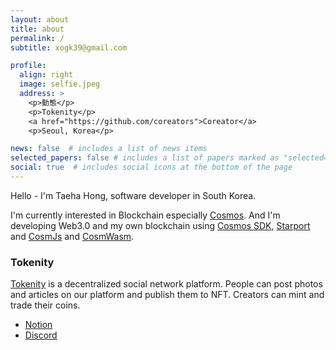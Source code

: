 ```yaml
---
layout: about
title: about
permalink: /
subtitle: xogk39@gmail.com

profile:
  align: right
  image: selfie.jpeg
  address: >
    <p>動態</p>
    <p>Tokenity</p>
    <a href="https://github.com/coreators">Coreator</a>
    <p>Seoul, Korea</p>

news: false  # includes a list of news items
selected_papers: false # includes a list of papers marked as "selected={true}"
social: true  # includes social icons at the bottom of the page
---
```


Hello - I'm Taeha Hong, software developer in South Korea.

I'm currently interested in Blockchain especially [Cosmos](https://cosmos.network).
And I'm developing Web3.0 and my own blockchain using [Cosmos SDK](https://v1.cosmos.network/sdk), [Starport](https://starport.com/) and [CosmJs](https://github.com/cosmos/cosmjs) and [CosmWasm](https://cosmwasm.com/).

### Tokenity
[Tokenity](http://3.35.0.252/) is a decentralized social network platform. People can post photos and articles on our platform and publish them to NFT. Creators can mint and trade their coins.
* [Notion](https://coreators.notion.site/Tokenity-828adbedbf174e0e9135ebce22f3d202)
* [Discord](https://discord.gg/cE4jCSQjyW)

<!-- Put your address / P.O. box / other info right below your picture. You can also disable any these elements by editing `profile` property of the YAML header of your `_pages/about.md`. Edit `_bibliography/papers.bib` and Jekyll will render your [publications page](/al-folio/publications/) automatically.

Link to your social media connections, too. This theme is set up to use [Font Awesome icons](http://fortawesome.github.io/Font-Awesome/) and [Academicons](https://jpswalsh.github.io/academicons/), like the ones below. Add your Facebook, Twitter, LinkedIn, Google Scholar, or just disable all of them. -->
